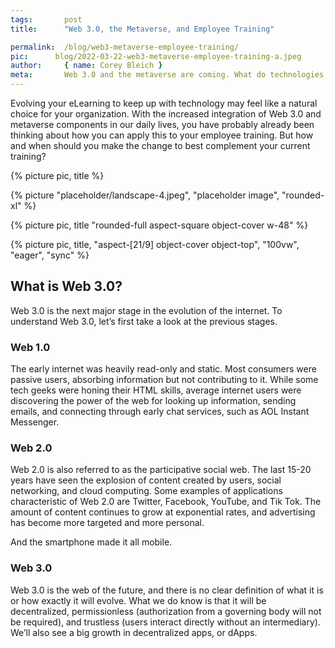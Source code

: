 ```yaml
---
tags:       post
title:      "Web 3.0, the Metaverse, and Employee Training"

permalink:  /blog/web3-metaverse-employee-training/
pic:      blog/2022-03-22-web3-metaverse-employee-training-a.jpeg
author:     { name: Corey Bleich }
meta:       Web 3.0 and the metaverse are coming. What do technologies like VR and augmented reality mean for your employee training program?
---
```


Evolving your eLearning to keep up with technology may feel like a natural choice for your organization. With the increased integration of Web 3.0 and metaverse components in our daily lives, you have probably already been thinking about how you can apply this to your employee training. But how and when should you make the change to best complement your current training?

{% picture pic, title %}

{% picture "placeholder/landscape-4.jpeg", "placeholder image", "rounded-xl" %}

{% picture pic, title "rounded-full aspect-square object-cover w-48" %}

{% picture pic, title, "aspect-[21/9] object-cover object-top", "100vw", "eager", "sync" %}

## What is Web 3.0? 
Web 3.0 is the next major stage in the evolution of the internet. To understand Web 3.0, let’s first take a look at the previous stages. 
 
### Web 1.0	
The early internet was heavily read-only and static. Most consumers were passive users, absorbing information but not contributing to it. While some tech geeks were honing their HTML skills, average internet users were discovering the power of the web for looking up information, sending emails, and connecting through early chat services, such as AOL Instant Messenger.   

### Web 2.0
Web 2.0 is also referred to as the participative social web. The last 15-20 years have seen the explosion of content created by users, social networking, and cloud computing. Some examples of applications characteristic of Web 2.0 are Twitter, Facebook, YouTube, and Tik Tok. The amount of content continues to grow at exponential rates, and advertising has become more targeted and more personal.

And the smartphone made it all mobile.

### Web 3.0
Web 3.0 is the web of the future, and there is no clear definition of what it is or how exactly it will evolve. What we do know is that it will be decentralized, permissionless (authorization from a governing body will not be required), and trustless (users interact directly without an intermediary). We’ll also see a big growth in decentralized apps, or dApps. 
	